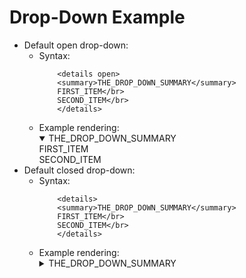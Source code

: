 # Drop-Down Example
* Default open drop-down:
    * Syntax:
        ```
            <details open>
            <summary>THE_DROP_DOWN_SUMMARY</summary>
            FIRST_ITEM</br>
            SECOND_ITEM</br>
            </details>
        ```
    * Example rendering:
        <details open>
        <summary>THE_DROP_DOWN_SUMMARY</summary>
        FIRST_ITEM</br>
        SECOND_ITEM</br>
        </details>
* Default closed drop-down:
    * Syntax:
        ```
            <details>
            <summary>THE_DROP_DOWN_SUMMARY</summary>
            FIRST_ITEM</br>
            SECOND_ITEM</br>
            </details>
        ```
    * Example rendering:
        <details>
        <summary>THE_DROP_DOWN_SUMMARY</summary>
        FIRST_ITEM</br>
        SECOND_ITEM</br>
        </details>
